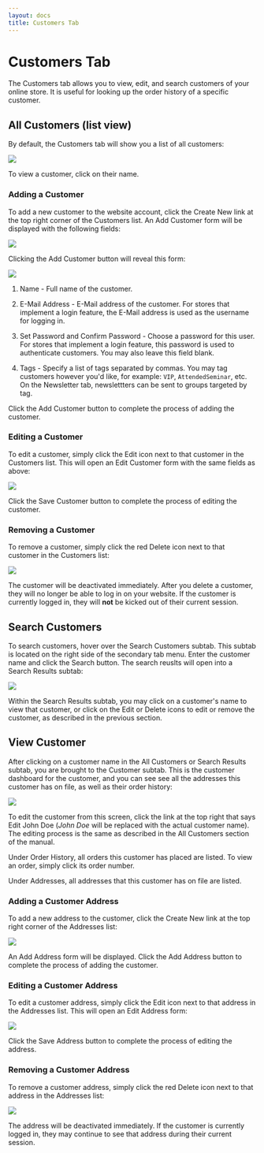 ```yaml
---
layout: docs
title: Customers Tab
---
```


# Customers Tab

The Customers tab allows you to view, edit, and search customers of your
online store. It is useful for looking up the order history of a
specific customer.

## All Customers (list view)

By default, the Customers tab will show you a list of all customers:

![](/images/screenshots/content_management/customer_list_view.png)

To view a customer, click on their name.

### Adding a Customer

To add a new customer to the website account, click the Create New link
at the top right corner of the Customers list. An Add Customer form will
be displayed with the following fields:

![](/images/screenshots/content_management/customer_list_view_create_new_button.png)

Clicking the Add Customer button will reveal this form:

![](/images/screenshots/content_management/add_customer_form.png)

1.  Name - Full name of the customer.

2.  E-Mail Address - E-Mail address of the customer. For stores that
    implement a login feature, the E-Mail address is used as the
    username for logging in.

3.  Set Password and Confirm Password - Choose a password for this user.
    For stores that implement a login feature, this password is used to
    authenticate customers. You may also leave this field blank.

4.  Tags - Specify a list of tags separated by commas. You may tag
    customers however you'd like, for example: `VIP`,
    `AttendedSeminar`, etc. On the Newsletter tab, newslettters can be
    sent to groups targeted by tag.

Click the Add Customer button to complete the process of adding the
customer.

### Editing a Customer

To edit a customer, simply click the Edit icon next to that customer in
the Customers list. This will open an Edit Customer form with the same
fields as above:

![](/images/screenshots/content_management/customer_edit_form.png)

Click the Save Customer button to complete the process of editing the
customer.

### Removing a Customer

To remove a customer, simply click the red Delete icon next to that
customer in the Customers list:

![](/images/screenshots/content_management/customers_delete_button.png)

The customer will be deactivated immediately. After you delete a
customer, they will no longer be able to log in on your website. If the
customer is currently logged in, they will **not** be kicked out of
their current session.

## Search Customers

To search customers, hover over the Search Customers subtab. This subtab
is located on the right side of the secondary tab menu. Enter the
customer name and click the Search button. The search reuslts will open
into a Search Results subtab:

![](/images/screenshots/content_management/customers_search.png)

Within the Search Results subtab, you may click on a customer's name to
view that customer, or click on the Edit or Delete icons to edit or
remove the customer, as described in the previous section.

## View Customer

After clicking on a customer name in the All Customers or Search Results
subtab, you are brought to the Customer subtab. This is the customer
dashboard for the customer, and you can see see all the addresses this
customer has on file, as well as their order history:

![](/images/screenshots/content_management/customer_info_view.png)

To edit the customer from this screen, click the link at the top right
that says Edit John Doe (*John Doe* will be replaced with the actual
customer name). The editing process is the same as described in the All
Customers section of the manual.

Under Order History, all orders this customer has placed are listed. To
view an order, simply click its order number.

Under Addresses, all addresses that this customer has on file are
listed.

### Adding a Customer Address

To add a new address to the customer, click the Create New link at the
top right corner of the Addresses list:

![](/images/screenshots/content_management/customer_info_create_new_address_button.png)

An Add Address form will be displayed. Click the Add Address button to
complete the process of adding the customer.

### Editing a Customer Address

To edit a customer address, simply click the Edit icon next to that
address in the Addresses list. This will open an Edit Address form:

![](/images/screenshots/content_management/customer_address_edit.png)

Click the Save Address button to complete the process of editing the
address.

### Removing a Customer Address

To remove a customer address, simply click the red Delete icon next to
that address in the Addresses list:

![](/images/screenshots/content_management/customer_remove_address_button.png)

The address will be deactivated immediately. If the customer is
currently logged in, they may continue to see that address during their
current session.
